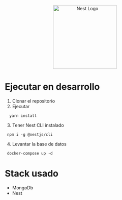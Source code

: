 <p align="center">
  <a href="http://nestjs.com/" target="blank"><img src="https://nestjs.com/img/logo-small.svg" width="200" alt="Nest Logo" /></a>
</p>

[circleci-image]: https://img.shields.io/circleci/build/github/nestjs/nest/master?token=abc123def456
[circleci-url]: https://circleci.com/gh/nestjs/nest

  # Ejecutar en desarrollo 

  1. Clonar el repositorio 
  2. Ejecutar 
  ```
    yarn install
  ```
  3. Tener Nest CLI instalado
 ```
  npm i -g @nestjs/cli
 ```

 4. Levantar la base de datos 
 ```
  docker-compose up -d
 ```

 # Stack usado 
 * MongoDb
 * Nest 
 